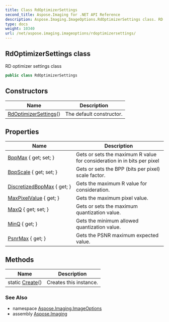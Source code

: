 ```yaml
---
title: Class RdOptimizerSettings
second_title: Aspose.Imaging for .NET API Reference
description: Aspose.Imaging.ImageOptions.RdOptimizerSettings class. RD optimizer settings class
type: docs
weight: 10340
url: /net/aspose.imaging.imageoptions/rdoptimizersettings/
---
```

## RdOptimizerSettings class

RD optimizer settings class

```csharp
public class RdOptimizerSettings
```

## Constructors

| Name | Description |
| --- | --- |
| [RdOptimizerSettings](rdoptimizersettings/)() | The default constructor. |

## Properties

| Name | Description |
| --- | --- |
| [BppMax](../../aspose.imaging.imageoptions/rdoptimizersettings/bppmax/) { get; set; } | Gets or sets the maximum R value for consideration in in bits per pixel |
| [BppScale](../../aspose.imaging.imageoptions/rdoptimizersettings/bppscale/) { get; set; } | Gets or sets the BPP (bits per pixel) scale factor. |
| [DiscretizedBppMax](../../aspose.imaging.imageoptions/rdoptimizersettings/discretizedbppmax/) { get; } | Gets the maximum R value for consideration. |
| [MaxPixelValue](../../aspose.imaging.imageoptions/rdoptimizersettings/maxpixelvalue/) { get; } | Gets the maximum pixel value. |
| [MaxQ](../../aspose.imaging.imageoptions/rdoptimizersettings/maxq/) { get; set; } | Gets or sets the maximum quantization value. |
| [MinQ](../../aspose.imaging.imageoptions/rdoptimizersettings/minq/) { get; } | Gets the minimum allowed quantization value. |
| [PsnrMax](../../aspose.imaging.imageoptions/rdoptimizersettings/psnrmax/) { get; } | Gets the PSNR maximum expected value. |

## Methods

| Name | Description |
| --- | --- |
| static [Create](../../aspose.imaging.imageoptions/rdoptimizersettings/create/)() | Creates this instance. |

### See Also

* namespace [Aspose.Imaging.ImageOptions](../../aspose.imaging.imageoptions/)
* assembly [Aspose.Imaging](../../)


